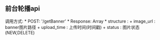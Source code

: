 ## 前台轮播api
调用方式:
    * POST: '/getBanner'
    * Response: Array
    * structure :
        + image_url   :   banner图片路径
        + upload_time :   上传时间(时间戳)
        + status      :   图片状态(NEW,DELETE)